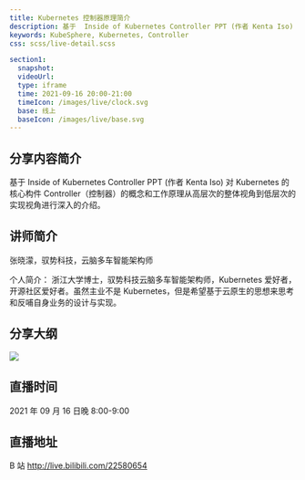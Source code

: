```yaml
---
title: Kubernetes 控制器原理简介
description: 基于  Inside of Kubernetes Controller PPT (作者 Kenta Iso) 对 Kubernetes 的核心构件 Controller（控制器）的概念和工作原理从高层次的整体视角到低层次的实现视角进行深入的介绍。
keywords: KubeSphere, Kubernetes, Controller
css: scss/live-detail.scss

section1:
  snapshot: 
  videoUrl: 
  type: iframe
  time: 2021-09-16 20:00-21:00
  timeIcon: /images/live/clock.svg
  base: 线上
  baseIcon: /images/live/base.svg
---
```

## 分享内容简介

基于  Inside of Kubernetes Controller PPT (作者 Kenta Iso) 对 Kubernetes 的核心构件 Controller（控制器）的概念和工作原理从高层次的整体视角到低层次的实现视角进行深入的介绍。

## 讲师简介

张晓濛，驭势科技，云脑多车智能架构师

个人简介：
浙江大学博士，驭势科技云脑多车智能架构师，Kubernetes 爱好者，开源社区爱好者。虽然主业不是 Kubernetes，但是希望基于云原生的思想来思考和反哺自身业务的设计与实现。

## 分享大纲

![](https://pek3b.qingstor.com/kubesphere-community/images/uisee0916-live.png)

## 直播时间

2021 年 09 月 16 日晚 8:00-9:00

## 直播地址

B 站  http://live.bilibili.com/22580654


